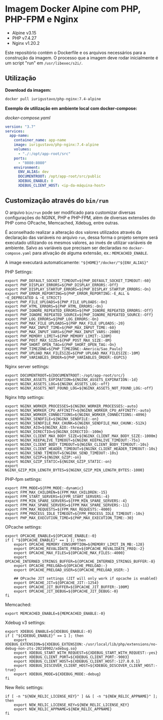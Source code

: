 # Imagem Docker Alpine com PHP, PHP-FPM e Nginx

* Alpine v3.15
* PHP v7.4.27
* Nginx v1.20.2

Este repositório contém o Dockerfile e os arquivos necessários para a construção da imagem. O processo que a imagem deve rodar inicialmente é um script "run" em `/usr/libexec/s2i/`.


## Utilização

**Download da imagem:**

```sh
docker pull iurigustavo/php-nginx:7.4-alpine
```

**Exemplo de utilização em ambiente local com docker-compose:**

 *docker-compose.yaml*

```yaml
version: "3.7"
services:
  app-name:
    container_name: app-name
    image: iurigustavo/php-nginx:7.4-alpine
    volumes:
      - "./:/opt/app-root/src"
    ports:
      - "8080:8080"
    environment:
      ENV_ALIAS: dev
      DOCUMENTROOT: /opt/app-root/src/public
      XDEBUG_ENABLE: 0
      XDEBUG_CLIENT_HOST: <ip-da-máquina-host>
```


## Customização através do `bin/run`

O arquivo `bin/run` pode ser modificado para customizar diversas configurações do NGINX, PHP e PHP-FPM, além de diversas extensões do PHP como OPcache, Memcached, Xdebug, entre outras.

É aconselhado realizar a alteração dos valores utilizados através da declaração das variáveis no arquivo `run`, dessa forma o projeto sempre será executado utilizando os mesmos valores, ao invés de utilizar variáveis de ambiente. Salvo as variáveis que precisam ser declaradas no `docker-compose.yaml` para ativação de alguma extensão, ex.: `MEMCACHED_ENABLE`.

A image executará automaticamente: `"${HOME}"/docker/"${ENV_ALIAS}"`

PHP Settings:

```shell
export PHP_DEFAULT_SOCKET_TIMEOUT=${PHP_DEFAULT_SOCKET_TIMEOUT:-60}
export PHP_DISPLAY_ERRORS=${PHP_DISPLAY_ERRORS:-Off}
export PHP_DISPLAY_STARTUP_ERRORS=${PHP_DISPLAY_STARTUP_ERRORS:-On}
export PHP_ERROR_REPORTING=${PHP_ERROR_REPORTING:-E_ALL & ~E_DEPRECATED & ~E_STRICT}
export PHP_FILE_UPLOADS=${PHP_FILE_UPLOADS:-On}
export PHP_HTML_ERRORS=${PHP_HTML_ERRORS:-On}
export PHP_IGNORE_REPEATED_ERRORS=${PHP_IGNORE_REPEATED_ERRORS:-Off}
export PHP_IGNORE_REPEATED_SOURCE=${PHP_IGNORE_REPEATED_SOURCE:-Off}
export PHP_LOG_ERRORS=${PHP_LOG_ERRORS:-On}
export PHP_MAX_FILE_UPLOADS=${PHP_MAX_FILE_UPLOADS:-20}
export PHP_MAX_INPUT_TIME=${PHP_MAX_INPUT_TIME:-60}
export PHP_MAX_INPUT_VARS=${PHP_MAX_INPUT_VARS:-2000}
export PHP_MEMORY_LIMIT=${PHP_MEMORY_LIMIT:-128M}
export PHP_POST_MAX_SIZE=${PHP_POST_MAX_SIZE:-8M}
export PHP_SHORT_OPEN_TAG=${PHP_SHORT_OPEN_TAG:-On}
export PHP_TIMEZONE=${PHP_TIMEZONE:-America/Sao_Paulo}
export PHP_UPLOAD_MAX_FILESIZE=${PHP_UPLOAD_MAX_FILESIZE:-10M}
export PHP_VARIABLES_ORDER=${PHP_VARIABLES_ORDER:-EGPCS}
```

Nginx server settings:

```shell
export DOCUMENTROOT=${DOCUMENTROOT:-/opt/app-root/src/}
export NGINX_ASSETS_EXPIRATION=${NGINX_ASSETS_EXPIRATION:-1d}
export NGINX_ASSETS_LOG=${NGINX_ASSETS_LOG:-off}
export NGINX_ASSETS_NOT_FOUND_LOG=${NGINX_ASSETS_NOT_FOUND_LOG:-off}
```

Nginx http settings:

```shell
export NGINX_WORKER_PROCESSES=${NGINX_WORKER_PROCESSES:-auto}
export NGINX_WORKER_CPU_AFFINITY=${NGINX_WORKER_CPU_AFFINITY:-auto}
export NGINX_WORKER_CONNECTIONS=${NGINX_WORKER_CONNECTIONS:-4096}
export NGINX_SENDFILE=${NGINX_SENDFILE:-on}
export NGINX_SENDFILE_MAX_CHUNK=${NGINX_SENDFILE_MAX_CHUNK:-512k}
export NGINX_AIO=${NGINX_AIO:-threads}
export NGINX_DIRECTIO=${NGINX_DIRECTIO:-100m}
export NGINX_CLIENT_MAX_BODY_SIZE=${NGINX_CLIENT_MAX_BODY_SIZE:-1000m}
export NGINX_KEEPALIVE_TIMEOUT=${NGINX_KEEPALIVE_TIMEOUT:-75s}
export NGINX_CLIENT_BODY_TIMEOUT=${NGINX_CLIENT_BODY_TIMEOUT:-10s}
export NGINX_CLIENT_HEADER_TIMEOUT=${NGINX_CLIENT_HEADER_TIMEOUT:-10s}
export NGINX_SEND_TIMEOUT=${NGINX_SEND_TIMEOUT:-10s}
export NGINX_GZIP=${NGINX_GZIP:-on}
export NGINX_GZIP_STATIC=${NGINX_GZIP_STATIC:-on}
export NGINX_GZIP_MIN_LENGTH_BYTES=${NGINX_GZIP_MIN_LENGTH_BYTES:-1000}
```

PHP-fpm settings:

```shell
export FPM_MODE=${FPM_MODE:-dynamic}
export FPM_MAX_CHILDREN=${FPM_MAX_CHILDREN:-15}
export FPM_START_SERVERS=${FPM_START_SERVERS:-4}
export FPM_MIN_SPARE_SERVERS=${FPM_MIN_SPARE_SERVERS:-4}
export FPM_MAX_SPARE_SERVERS=${FPM_MAX_SPARE_SERVERS:-11}
export FPM_MAX_REQUESTS=${FPM_MAX_REQUESTS:-4000}
export FPM_PROCESS_IDLE_TIMEOUT=${FPM_PROCESS_IDLE_TIMEOUT:-10s}
export PHP_MAX_EXECUTION_TIME=${PHP_MAX_EXECUTION_TIME:-30}
```

OPcache settings:

```shell
export OPCACHE_ENABLE=${OPCACHE_ENABLE:-0}
if [ "${OPCACHE_ENABLE}" == 1 ]; then
    export OPCACHE_MEMORY_CONSUMPTION=${MEMORY_LIMIT_IN_MB:-128}
    export OPCACHE_REVALIDATE_FREQ=${OPCACHE_REVALIDATE_FREQ:-2}
    export OPCACHE_MAX_FILES=${OPCACHE_MAX_FILES:-4000}
    export OPCACHE_INTERNED_STRINGS_BUFFER=${OPCACHE_INTERNED_STRINGS_BUFFER:-8}
    export OPCACHE_PRELOAD=${OPCACHE_PRELOAD:-}
    export OPCACHE_PRELOAD_USER=${OPCACHE_PRELOAD_USER:-}

    ## OPcache JIT settings (JIT will only work if opcache is enabled)
    export OPCACHE_JIT=${OPCACHE_JIT:-1254}
    export OPCACHE_JIT_BUFFER=${OPCACHE_JIT_BUFFER:-100M}
    export OPCACHE_JIT_DEBUG=${OPCACHE_JIT_DEBUG:-0}
fi
```

Memcached:

```shell
export MEMCACHED_ENABLE=${MEMCACHED_ENABLE:-0}
```

Xdebug v3 settings:

```shell
export XDEBUG_ENABLE=${XDEBUG_ENABLE:-0}
if [ "${XDEBUG_ENABLE}" == 1 ]; then
    export XDEBUG_EXTENSION=${XDEBUG_EXTENSION:-/usr/local/lib/php/extensions/no-debug-non-zts-20210902/xdebug.so}
    export XDEBUG_START_WITH_REQUEST=${XDEBUG_START_WITH_REQUEST:-yes}
    export XDEBUG_CLIENT_PORT=${XDEBUG_CLIENT_PORT:-9003}
    export XDEBUG_CLIENT_HOST=${XDEBUG_CLIENT_HOST:-127.0.0.1}
    export XDEBUG_DISCOVER_CLIENT_HOST=${XDEBUG_DISCOVER_CLIENT_HOST:-true}
    export XDEBUG_MODE=${XDEBUG_MODE:-debug}
fi
```

New Relic settings:

```shell
if [ -n "${NEW_RELIC_LICENSE_KEY}" ] && [ -n "${NEW_RELIC_APPNAME}" ]; then
    export NEW_RELIC_LICENSE_KEY=${NEW_RELIC_LICENSE_KEY}
    export NEW_RELIC_APPNAME=${NEW_RELIC_APPNAME}
fi
```